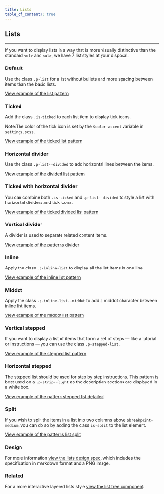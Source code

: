 ```yaml
---
title: Lists
table_of_contents: true
---
```


## Lists

<hr>

If you want to display lists in a way that is more visually distinctive than the
standard `<ol>` and `<ul>`, we have 7 list styles at your disposal.

### Default

Use the class `.p-list` for a list without bullets and more spacing between
items than the basic lists.

<a href="https://vanilla-framework.github.io/vanilla-framework/examples/patterns/lists/list/"
    class="js-example">
View example of the list pattern
</a>

### Ticked

Add the class `.is-ticked` to each list item to display tick icons.

<div class="p-notification--information">
  <p class="p-notification__response">
    <span class="p-notification__status">Note:</span>The color of the tick icon is set by the <code>$color-accent</code> variable in <code>settings.scss</code>.
  </p>
</div>

<a href="https://vanilla-framework.github.io/vanilla-framework/examples/patterns/lists/lists-ticked/"
    class="js-example">
View example of the ticked list pattern
</a>

### Horizontal divider

Use the class `.p-list--divided` to add horizontal lines between the items.

<a href="https://vanilla-framework.github.io/vanilla-framework/examples/patterns/lists/lists-dividers/"
    class="js-example">
View example of the divided list pattern
</a>

### Ticked with horizontal divider

You can combine both `.is-ticked` and `.p-list--divided` to style a
list with horizontal dividers and tick icons.

<a href="https://vanilla-framework.github.io/vanilla-framework/examples/patterns/lists/lists-dividers-ticked/"
    class="js-example">
View example of the ticked divided list pattern
</a>

### Vertical divider

A divider is used to separate related content items.

<a href="https://vanilla-framework.github.io/vanilla-framework/examples/patterns/divider/"
  class="js-example">
View example of the patterns divider
</a>

### Inline

Apply the class `.p-inline-list` to display all the list items in one line.

<a href="https://vanilla-framework.github.io/vanilla-framework/examples/patterns/lists/lists-inline/"
    class="js-example">
View example of the inline list pattern
</a>

### Middot

Apply the class `.p-inline-list--middot` to add a middot character between
inline list items.

<a href="https://vanilla-framework.github.io/vanilla-framework/examples/patterns/lists/lists-mid-dot/"
    class="js-example">
View example of the middot list pattern
</a>

### Vertical stepped

If you want to display a list of items that form a set of steps — like a
tutorial or instructions — you can use the class `.p-stepped-list`.

<a href="https://vanilla-framework.github.io/vanilla-framework/examples/patterns/lists/lists-stepped/"
    class="js-example">
View example of the stepped list pattern
</a>

### Horizontal stepped

The stepped list should be used for step by step instructions. This pattern is best
used on a `.p-strip--light` as the description sections are displayed in a white
box.

<a href="https://vanilla-framework.github.io/vanilla-framework/examples/patterns/lists/lists-stepped-detailed/"
  class="js-example">
View example of the pattern stepped list detailed
</a>

### Split

If you wish to split the items in a list into two columns above `$breakpoint-medium`, you can do so by adding the class `is-split` to the list element.

<a href="https://vanilla-framework.github.io/vanilla-framework/examples/patterns/lists/lists-split/"
  class="js-example">
View example of the patterns list split

</a>

### Design

For more information [view the lists design spec](https://github.com/ubuntudesign/vanilla-design/tree/master/Lists), which includes the specification in markdown format and a PNG image.

### Related

For a more interactive layered lists style [view the list tree component](/en/patterns/list-tree).
